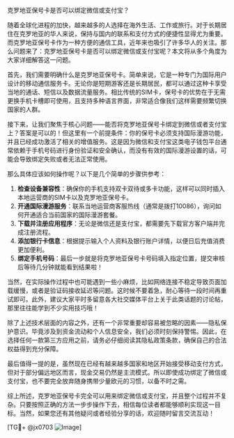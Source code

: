 克罗地亚保号卡是否可以绑定微信或支付宝？

随着全球化进程的加快，越来越多的人选择在海外生活、工作或旅行。对于长期居住在克罗地亚的华人来说，保持与国内的联系和支付方式的便捷性显得尤为重要。而克罗地亚保号卡作为一种方便的通信工具，近年来也吸引了许多华人的关注。那么问题来了：克罗地亚保号卡是否可以绑定微信或支付宝呢？本文将从多个角度为大家详细解答这一问题。

首先，我们需要明确什么是克罗地亚保号卡。简单来说，它是一种专门为国际用户设计的移动通信服务卡。无论你是短期游客还是长期居民，都可以通过这种卡享受当地的通话、短信以及数据流量服务。相比传统的SIM卡，保号卡的优势在于无需更换手机卡槽即可使用，且支持多种语言界面，非常适合像我们这样需要频繁切换国家的人群。

接下来，让我们聚焦于核心问题——能否将克罗地亚保号卡绑定到微信或者支付宝上？答案是可以的！但这里有一个前提条件：你的保号卡必须支持国际漫游功能，并且已经成功激活了相关的增值服务。这是因为微信和支付宝这类电子钱包平台通常依赖于手机号码进行身份验证和安全确认，而没有有效的国际漫游设置的话，可能会导致绑定失败或者无法正常使用。

那么具体应该如何操作呢？以下是几个简单的步骤供参考：

1. **检查设备兼容性**：确保你的手机支持双卡双待或多卡功能，这样可以同时插入本地运营商的SIM卡以及克罗地亚保号卡。
2. **开通国际漫游服务**：联系当地运营商客服热线（通常是拨打10086），询问如何开通适合当前国家的国际漫游套餐。
3. **下载并注册应用程序**：无论是微信还是支付宝，都需要先下载官方客户端并完成注册流程。
4. **添加银行卡信息**：根据提示输入个人资料及银行账户详情，以便日后充值消费更加便利。
5. **绑定手机号码**：最后一步就是将克罗地亚保号卡号码填入指定位置，提交审核后等待几分钟就能看到结果啦！

当然，在实际操作过程中也可能遇到一些小麻烦，比如网络连接不稳定导致页面加载缓慢，或者是验证码接收延迟等问题。这时候不要着急，耐心等待一段时间再重试即可。此外，建议大家平时多留意各大社交媒体平台上关于此类话题的讨论帖，那里往往能学到不少实用技巧哦！

除了上述技术层面的内容之外，还有一个非常重要却容易被忽略的因素——隐私保护意识。毕竟涉及到资金流动和个人信息安全，我们必须时刻保持警惕。因此，在选择任何一款第三方应用之前，请务必仔细阅读其隐私政策条款，确保自己的合法权益得到充分保障。

最后值得一提的是，虽然现在已经有越来越多国家和地区开始接受移动支付方式，但对于部分偏远地区而言，现金交易仍然是主流模式。所以即使成功绑定了微信或支付宝，也不要完全放弃随身携带少量欧元的习惯，以备不时之需。

综上所述，克罗地亚保号卡完全可以用来绑定微信或支付宝，并且整个过程并不复杂。只要按照正确的方法一步步操作下去，相信每位读者都能够顺利实现这一目标。当然，如果您还有其他疑问或者经验分享的话，欢迎随时留言交流互动！

[TG💪+ @jx0703 ![Image](https://github.com/user-attachments/assets/dbca1d08-cadb-493c-b0ec-ad6f7a83f270)]